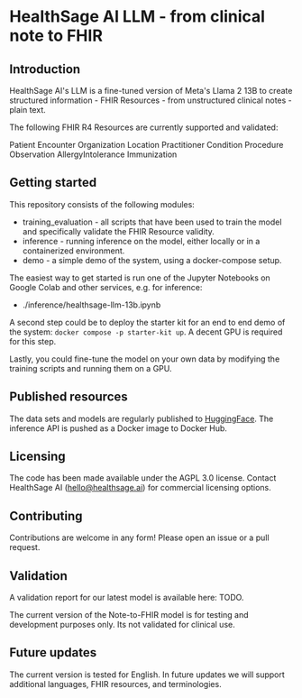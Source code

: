 # HealthSage AI LLM - from clinical note to FHIR

## Introduction

HealthSage AI's LLM is a fine-tuned version of Meta's Llama 2 13B to create structured information - FHIR Resources - from
unstructured clinical notes - plain text.

The following FHIR R4 Resources are currently supported and validated:

Patient
Encounter
Organization
Location
Practitioner
Condition
Procedure
Observation
AllergyIntolerance
Immunization

## Getting started

This repository consists of the following modules:

- training_evaluation - all scripts that have been used to train the model and specifically validate the FHIR Resource
  validity.
- inference - running inference on the model, either locally or in a containerized environment.
- demo - a simple demo of the system, using a docker-compose setup.

The easiest way to get started is run one of the Jupyter Notebooks on Google Colab and other services, e.g. for inference:

- ./inference/healthsage-llm-13b.ipynb

A second step could be to deploy the starter kit for an end to end demo of the system: `docker compose -p starter-kit up`.
A decent GPU is required for this step.

Lastly, you could fine-tune the model on your own data by modifying the training scripts and running them on a GPU.

## Published resources

The data sets and models are regularly published to [HuggingFace](https://huggingface.co/healthsageai).
The inference API is pushed as a Docker image to Docker Hub.

## Licensing

The code has been made available under the AGPL 3.0 license. Contact HealthSage AI (hello@healthsage.ai) for commercial licensing options.

## Contributing

Contributions are welcome in any form! Please open an issue or a pull request.

## Validation

A validation report for our latest model is available here: TODO.

The current version of the Note-to-FHIR model is for testing and development purposes only. Its not validated for clinical use. 

## Future updates
The current version is tested for English. In future updates we will support additional languages, FHIR resources, and terminologies.
